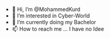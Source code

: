 - 👋 Hi, I’m @MohammedKurd
- 👀 I’m interested in Cyber-World
- 🌱 I’m currently doing my Bachelor 
- 📫 How to reach me ... I have no Idee 

<!---
MohammedKurd/MohammedKurd is a ✨ special ✨ repository because its `README.md` (this file) appears on your GitHub profile.
You can click the Preview link to take a look at your changes.
--->
